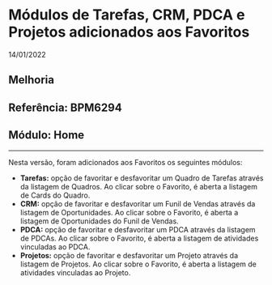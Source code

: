 # Módulos de Tarefas, CRM, PDCA e Projetos adicionados aos Favoritos
14/01/2022
## Melhoria
## Referência: BPM6294
## Módulo: Home
***

Nesta versão, foram adicionados aos Favoritos os seguintes módulos:

* **Tarefas:** opção de favoritar e desfavoritar um Quadro de Tarefas através da listagem de Quadros. Ao clicar sobre o Favorito, é aberta a listagem de Cards do Quadro.
* **CRM:** opção de favoritar e desfavoritar um Funil de Vendas através da listagem de Oportunidades. Ao clicar sobre o Favorito, é aberta a listagem de Oportunidades do Funil de Vendas.
* **PDCA:** opção de favoritar e desfavoritar um PDCA através da listagem de PDCAs. Ao clicar sobre o Favorito, é aberta a listagem de atividades vinculadas ao PDCA.
* **Projetos:** opção de favoritar e desfavoritar um Projeto através da listagem de Projetos. Ao clicar sobre o Favorito, é aberta a listagem de atividades vinculadas ao Projeto.
